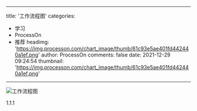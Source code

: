 
---
title: '工作流程图'
categories: 
 - 学习
 - ProcessOn
 - 推荐
headimg: 'https://img.processon.com/chart_image/thumb/61c93e5ae401fd442440a1ef.png'
author: ProcessOn
comments: false
date: 2021-12-29 09:24:54
thumbnail: 'https://img.processon.com/chart_image/thumb/61c93e5ae401fd442440a1ef.png'
---

<div>   
<img class="thumb" alt="工作流程图" src="https://img.processon.com/chart_image/thumb/61c93e5ae401fd442440a1ef.png" referrerpolicy="no-referrer">
<p>1.1.1</p>  
</div>
            